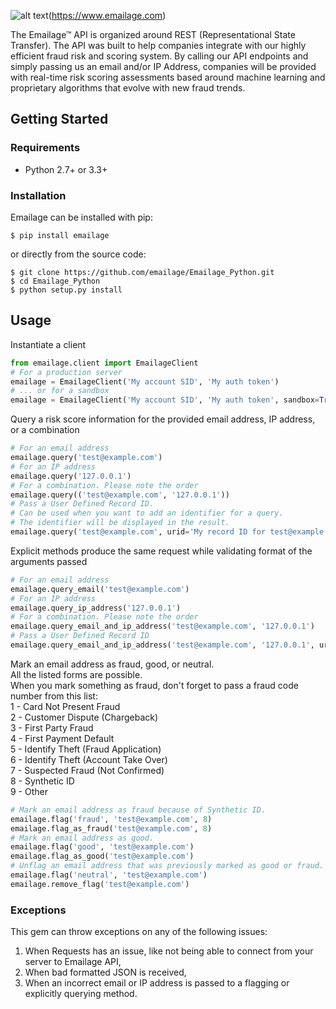 [logo]: https://emailage.com/Content/Images/logo.svg "Emailage Logo"

![alt text][logo](https://www.emailage.com)

The Emailage&#8482; API is organized around REST (Representational State Transfer). The API was built to help companies integrate with our highly efficient fraud risk and scoring system. By calling our API endpoints and simply passing us an email and/or IP Address, companies will be provided with real-time risk scoring assessments based around machine learning and proprietary algorithms that evolve with new fraud trends.

## Getting Started

### Requirements

* Python 2.7+ or 3.3+

### Installation

Emailage can be installed with pip:

```
$ pip install emailage
```

or directly from the source code:

```
$ git clone https://github.com/emailage/Emailage_Python.git
$ cd Emailage_Python
$ python setup.py install
```

## Usage

Instantiate a client
```python
from emailage.client import EmailageClient
# For a production server
emailage = EmailageClient('My account SID', 'My auth token')
# ... or for a sandbox
emailage = EmailageClient('My account SID', 'My auth token', sandbox=True)
```

Query a risk score information for the provided email address, IP address, or a combination
```python
# For an email address
emailage.query('test@example.com')
# For an IP address
emailage.query('127.0.0.1')
# For a combination. Please note the order
emailage.query(('test@example.com', '127.0.0.1'))
# Pass a User Defined Record ID.
# Can be used when you want to add an identifier for a query.
# The identifier will be displayed in the result.
emailage.query('test@example.com', urid='My record ID for test@example.com')
```
Explicit methods produce the same request while validating format of the arguments passed
```python
# For an email address
emailage.query_email('test@example.com')
# For an IP address
emailage.query_ip_address('127.0.0.1')
# For a combination. Please note the order
emailage.query_email_and_ip_address('test@example.com', '127.0.0.1')
# Pass a User Defined Record ID
emailage.query_email_and_ip_address('test@example.com', '127.0.0.1', urid='My record ID for test@example.com and 127.0.0.1')
```

Mark an email address as fraud, good, or neutral.  
All the listed forms are possible.  
When you mark something as fraud, don't forget to pass a fraud code number from this list:  
1 - Card Not Present Fraud  
2 - Customer Dispute (Chargeback)  
3 - First Party Fraud  
4 - First Payment Default  
5 - Identify Theft (Fraud Application)  
6 - Identify Theft (Account Take Over)  
7 - Suspected Fraud (Not Confirmed)  
8 - Synthetic ID  
9 - Other

```python
# Mark an email address as fraud because of Synthetic ID.
emailage.flag('fraud', 'test@example.com', 8)
emailage.flag_as_fraud('test@example.com', 8)
# Mark an email address as good.
emailage.flag('good', 'test@example.com')
emailage.flag_as_good('test@example.com')
# Unflag an email address that was previously marked as good or fraud.
emailage.flag('neutral', 'test@example.com')
emailage.remove_flag('test@example.com')
```

### Exceptions

This gem can throw exceptions on any of the following issues:

1. When Requests has an issue, like not being able to connect from your server to Emailage API,
2. When bad formatted JSON is received,
3. When an incorrect email or IP address is passed to a flagging or explicitly querying method.
